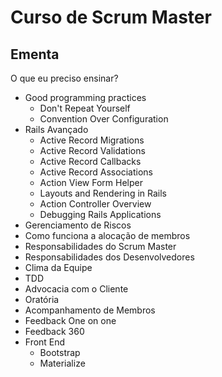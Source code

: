 Curso de Scrum Master
=====================

## Ementa

O que eu preciso ensinar?

+ Good programming practices
	+ Don't Repeat Yourself
	+ Convention Over Configuration
+ Rails Avançado
	+ Active Record Migrations
	+ Active Record Validations
	+ Active Record Callbacks
	+ Active Record Associations
	+ Action View Form Helper
	+ Layouts and Rendering in Rails
	+ Action Controller Overview
	+ Debugging Rails Applications
+ Gerenciamento de Riscos
+ Como funciona a alocação de membros
+ Responsabilidades do Scrum Master
+ Responsabilidades dos Desenvolvedores
+ Clima da Equipe
+ TDD
+ Advocacia com o Cliente
+ Oratória
+ Acompanhamento de Membros
+ Feedback One on one
+ Feedback 360
+ Front End
	+ Bootstrap
	+ Materialize